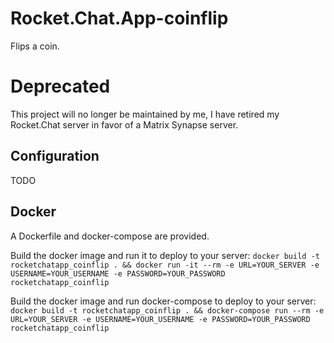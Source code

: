 # Rocket.Chat.App-coinflip

Flips a coin.

# Deprecated

This project will no longer be maintained by me, I have retired my Rocket.Chat server in favor of a Matrix Synapse server.

## Configuration

TODO

## Docker
A Dockerfile and docker-compose are provided.

Build the docker image and run it to deploy to your server:
`docker build -t rocketchatapp_coinflip . && docker run -it --rm -e URL=YOUR_SERVER -e USERNAME=YOUR_USERNAME -e PASSWORD=YOUR_PASSWORD rocketchatapp_coinflip`

Build the docker image and run docker-compose to deploy to your server:
`docker build -t rocketchatapp_coinflip . && docker-compose run --rm -e URL=YOUR_SERVER -e USERNAME=YOUR_USERNAME -e PASSWORD=YOUR_PASSWORD rocketchatapp_coinflip`
